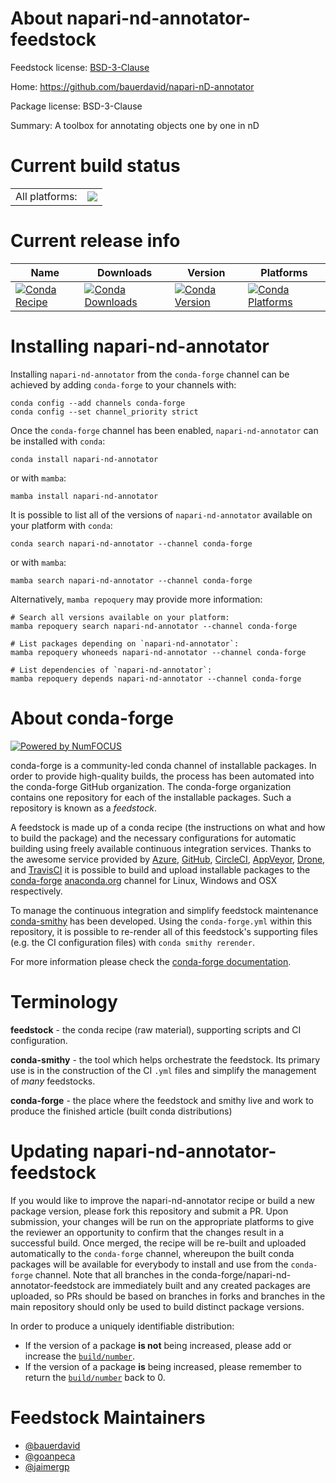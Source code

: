 About napari-nd-annotator-feedstock
===================================

Feedstock license: [BSD-3-Clause](https://github.com/conda-forge/napari-nd-annotator-feedstock/blob/main/LICENSE.txt)

Home: https://github.com/bauerdavid/napari-nD-annotator

Package license: BSD-3-Clause

Summary: A toolbox for annotating objects one by one in nD

Current build status
====================


<table><tr><td>All platforms:</td>
    <td>
      <a href="https://dev.azure.com/conda-forge/feedstock-builds/_build/latest?definitionId=16664&branchName=main">
        <img src="https://dev.azure.com/conda-forge/feedstock-builds/_apis/build/status/napari-nd-annotator-feedstock?branchName=main">
      </a>
    </td>
  </tr>
</table>

Current release info
====================

| Name | Downloads | Version | Platforms |
| --- | --- | --- | --- |
| [![Conda Recipe](https://img.shields.io/badge/recipe-napari--nd--annotator-green.svg)](https://anaconda.org/conda-forge/napari-nd-annotator) | [![Conda Downloads](https://img.shields.io/conda/dn/conda-forge/napari-nd-annotator.svg)](https://anaconda.org/conda-forge/napari-nd-annotator) | [![Conda Version](https://img.shields.io/conda/vn/conda-forge/napari-nd-annotator.svg)](https://anaconda.org/conda-forge/napari-nd-annotator) | [![Conda Platforms](https://img.shields.io/conda/pn/conda-forge/napari-nd-annotator.svg)](https://anaconda.org/conda-forge/napari-nd-annotator) |

Installing napari-nd-annotator
==============================

Installing `napari-nd-annotator` from the `conda-forge` channel can be achieved by adding `conda-forge` to your channels with:

```
conda config --add channels conda-forge
conda config --set channel_priority strict
```

Once the `conda-forge` channel has been enabled, `napari-nd-annotator` can be installed with `conda`:

```
conda install napari-nd-annotator
```

or with `mamba`:

```
mamba install napari-nd-annotator
```

It is possible to list all of the versions of `napari-nd-annotator` available on your platform with `conda`:

```
conda search napari-nd-annotator --channel conda-forge
```

or with `mamba`:

```
mamba search napari-nd-annotator --channel conda-forge
```

Alternatively, `mamba repoquery` may provide more information:

```
# Search all versions available on your platform:
mamba repoquery search napari-nd-annotator --channel conda-forge

# List packages depending on `napari-nd-annotator`:
mamba repoquery whoneeds napari-nd-annotator --channel conda-forge

# List dependencies of `napari-nd-annotator`:
mamba repoquery depends napari-nd-annotator --channel conda-forge
```


About conda-forge
=================

[![Powered by
NumFOCUS](https://img.shields.io/badge/powered%20by-NumFOCUS-orange.svg?style=flat&colorA=E1523D&colorB=007D8A)](https://numfocus.org)

conda-forge is a community-led conda channel of installable packages.
In order to provide high-quality builds, the process has been automated into the
conda-forge GitHub organization. The conda-forge organization contains one repository
for each of the installable packages. Such a repository is known as a *feedstock*.

A feedstock is made up of a conda recipe (the instructions on what and how to build
the package) and the necessary configurations for automatic building using freely
available continuous integration services. Thanks to the awesome service provided by
[Azure](https://azure.microsoft.com/en-us/services/devops/), [GitHub](https://github.com/),
[CircleCI](https://circleci.com/), [AppVeyor](https://www.appveyor.com/),
[Drone](https://cloud.drone.io/welcome), and [TravisCI](https://travis-ci.com/)
it is possible to build and upload installable packages to the
[conda-forge](https://anaconda.org/conda-forge) [anaconda.org](https://anaconda.org/)
channel for Linux, Windows and OSX respectively.

To manage the continuous integration and simplify feedstock maintenance
[conda-smithy](https://github.com/conda-forge/conda-smithy) has been developed.
Using the ``conda-forge.yml`` within this repository, it is possible to re-render all of
this feedstock's supporting files (e.g. the CI configuration files) with ``conda smithy rerender``.

For more information please check the [conda-forge documentation](https://conda-forge.org/docs/).

Terminology
===========

**feedstock** - the conda recipe (raw material), supporting scripts and CI configuration.

**conda-smithy** - the tool which helps orchestrate the feedstock.
                   Its primary use is in the construction of the CI ``.yml`` files
                   and simplify the management of *many* feedstocks.

**conda-forge** - the place where the feedstock and smithy live and work to
                  produce the finished article (built conda distributions)


Updating napari-nd-annotator-feedstock
======================================

If you would like to improve the napari-nd-annotator recipe or build a new
package version, please fork this repository and submit a PR. Upon submission,
your changes will be run on the appropriate platforms to give the reviewer an
opportunity to confirm that the changes result in a successful build. Once
merged, the recipe will be re-built and uploaded automatically to the
`conda-forge` channel, whereupon the built conda packages will be available for
everybody to install and use from the `conda-forge` channel.
Note that all branches in the conda-forge/napari-nd-annotator-feedstock are
immediately built and any created packages are uploaded, so PRs should be based
on branches in forks and branches in the main repository should only be used to
build distinct package versions.

In order to produce a uniquely identifiable distribution:
 * If the version of a package **is not** being increased, please add or increase
   the [``build/number``](https://docs.conda.io/projects/conda-build/en/latest/resources/define-metadata.html#build-number-and-string).
 * If the version of a package **is** being increased, please remember to return
   the [``build/number``](https://docs.conda.io/projects/conda-build/en/latest/resources/define-metadata.html#build-number-and-string)
   back to 0.

Feedstock Maintainers
=====================

* [@bauerdavid](https://github.com/bauerdavid/)
* [@goanpeca](https://github.com/goanpeca/)
* [@jaimergp](https://github.com/jaimergp/)

